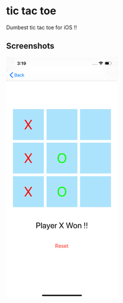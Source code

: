 # tic tac toe
Dumbest tic tac toe for iOS !!

## Screenshots
<img src="./screenshots/screenshot.png" width="300" />

